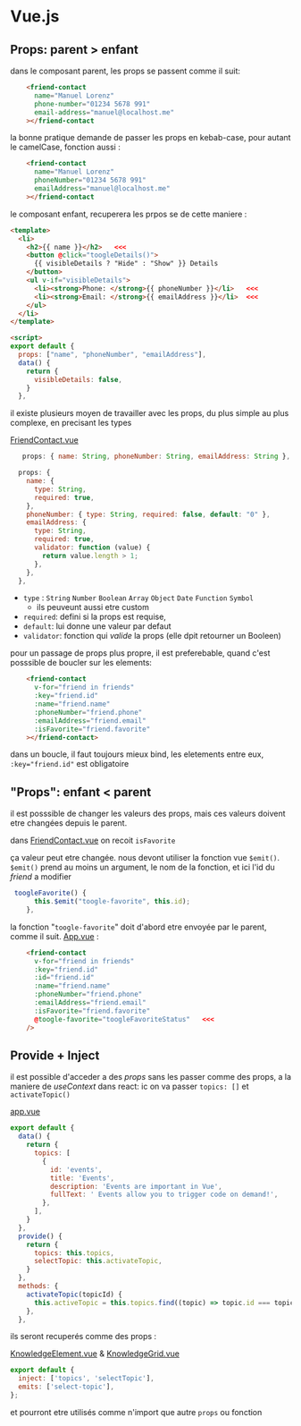 # Vue.js

## Props: parent > enfant

dans le composant parent, les props se passent comme il suit:

```html
    <friend-contact
      name="Manuel Lorenz"
      phone-number="01234 5678 991"
      email-address="manuel@localhost.me"
    ></friend-contact
```

la bonne pratique demande de passer les props en kebab-case, pour autant le camelCase, fonction aussi :

```html
    <friend-contact
      name="Manuel Lorenz"
      phoneNumber="01234 5678 991"
      emailAddress="manuel@localhost.me"
    ></friend-contact
```

le composant enfant, recuperera les prpos se de cette maniere :

```html
<template>
  <li>
    <h2>{{ name }}</h2>   <<<
    <button @click="toogleDetails()">
      {{ visibleDetails ? "Hide" : "Show" }} Details
    </button>
    <ul v-if="visibleDetails">
      <li><strong>Phone: </strong>{{ phoneNumber }}</li>   <<<
      <li><strong>Email: </strong>{{ emailAddress }}</li>  <<<
    </ul>
  </li>
</template>

<script>
export default {
  props: ["name", "phoneNumber", "emailAddress"],
  data() {
    return {
      visibleDetails: false,
    }
  },
```

il existe plusieurs moyen de travailler avec les props, du plus simple au plus complexe, en precisant les types 

[FriendContact.vue](./project%20-%20friend%20contact/src/components/FriendContact.vue)

```js
   props: { name: String, phoneNumber: String, emailAddress: String },
```

```js
  props: {
    name: {
      type: String,
      required: true,
    },
    phoneNumber: { type: String, required: false, default: "0" },
    emailAddress: {
      type: String,
      required: true,
      validator: function (value) {
        return value.length > 1;
      },
    },
  },
```

- `type` : `String` `Number` `Boolean` `Array` `Object` `Date` `Function` `Symbol`
  - ils peuveunt aussi etre custom
- `required`: defini si la props est requise, 
- `default`: lui donne une valeur par defaut
- `validator`: fonction qui _valide_ la props (elle dpit retourner un Booleen)

pour un passage de props plus propre, il est preferebable, quand c'est posssible de boucler sur les elements:

```html
    <friend-contact
      v-for="friend in friends"
      :key="friend.id"
      :name="friend.name"
      :phoneNumber="friend.phone"
      :emailAddress="friend.email"
      :isFavorite="friend.favorite"
    ></friend-contact>
```

dans un boucle, il faut toujours mieux bind, les eletements entre eux, `:key="friend.id"` est obligatoire

## "Props": enfant < parent

il est posssible de changer les valeurs des props, mais ces valeurs doivent etre changées depuis le parent.

dans [FriendContact.vue](./project%20-%20friend%20contact/src/components/FriendContact.vue) on recoit `isFavorite`

ça valeur peut etre changée.
nous devont utiliser la fonction vue `$emit()`.
`$emit()` prend au moins un argument, le nom de la fonction, et ici l'id du _friend_ a modifier

```js
 toogleFavorite() {
      this.$emit("toogle-favorite", this.id);
    },
```

la fonction "`toogle-favorite`" doit d'abord etre envoyée par le parent, comme il suit.
[App.vue](src/App.vue) :

```html
    <friend-contact
      v-for="friend in friends"
      :key="friend.id"
      :id="friend.id"
      :name="friend.name"
      :phoneNumber="friend.phone"
      :emailAddress="friend.email"
      :isFavorite="friend.favorite"
      @toogle-favorite="toogleFavoriteStatus"   <<<
    />
```

## Provide + Inject

il est possible d'acceder a des _props_ sans les passer comme des props, a la maniere de _useContext_ dans react:
ic on va passer `topics: []` et `activateTopic()`

[app.vue](project%20-%20friend%20contact/src/App.vue)

```js
export default {
  data() {
    return {
      topics: [
        {
          id: 'events',
          title: 'Events',
          description: 'Events are important in Vue',
          fullText: ' Events allow you to trigger code on demand!',
        },
      ],
    }
  },
  provide() {
    return {
      topics: this.topics,
      selectTopic: this.activateTopic,
    }
  },
  methods: {
    activateTopic(topicId) {
      this.activeTopic = this.topics.find((topic) => topic.id === topicId)
    },
  },
```

ils seront recuperés comme des props :

[KnowledgeElement.vue](./project%20-%20potential%20problem/src/components/KnowledgeElement.vue) & [KnowledgeGrid.vue](./project%20-%20potential%20problem/src/components/KnowledgeGrid.vue)

```js
export default {
  inject: ['topics', 'selectTopic'],
  emits: ['select-topic'],
};
```

et pourront etre utilisés comme n'import que autre `props` ou fonction